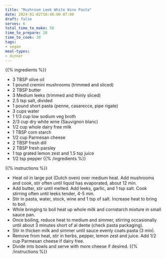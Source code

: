 ```yaml
---
title: "Mushroom Leek White Wine Pasta"
date: 2024-01-02T10:48:00-07:00
draft: false
serves: 6
total_time_to_make: 50
time_to_prepare: 20
time_to_cook: 30
tags:
- vegan
meal-types:
- dinner
---
```


{{% ingredients %}}
- 3 TBSP olive oil
- 1 pound cremini mushrooms (trimmed and sliced)
- 2 TBSP butter
- 3 Medium leeks (trimmed and thinly sliced)
- 2.5 tsp salt, divided
- 1 pound short pasta (penne, casarecce, pipe rigate)
- 3 cups water
- 1 1/3 cup low sodium veg broth
- 2/3 cup dry white wine (Sauvignon  blanc)
- 1/2 cup whole dairy free milk
- 1 TBSP corn starch
- 1/2 cup Parmesan cheese
- 2 TBSP fresh dill
- 2 TBSP fresh parsley
- 1 tsp grated lemon zest and 1.5 tsp juice
- 1/2 tsp pepper
{{% /ingredients %}}

{{% instructions %}}
- Heat oil in large pot (Dutch oven) over medium heat. Add mushrooms and cook, stir often until liquid has evaporated, about 12 min.
- Add butter, stir until melted. Add leeks, garlic, and 1 tsp salt. Cook stirring often until leeks tender, 4-5 min.
- Stir in pasta, water, stock, wine and 1 tsp of salt. Increase heat to bring to boil.
- While bringing to boil heat up whole milk and cornstarch mixture in small sauce pan.
- Once boiling, reduce heat to medium and simmer, stirring occasionally until about 3 minutes short of al dente (check pasta packaging).
- Stir in thicken milk and simmer until sauce evenly coats pasta (3 min).
- Remove from heat, stir in herbs, pepper, lemon zest and juice. Add 1/2 cup Parmesan cheese if dairy free.
- Divide into bowls and serve with more cheese if desired.
{{% /instructions %}}
